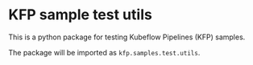 # KFP sample test utils

This is a python package for testing Kubeflow Pipelines (KFP) samples.

The package will be imported as `kfp.samples.test.utils`.

